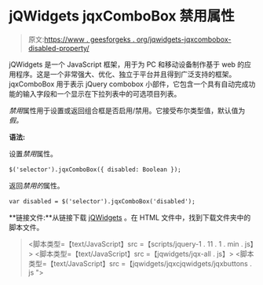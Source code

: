 # jQWidgets jqxComboBox 禁用属性

> 原文:[https://www . geesforgeks . org/jqwidgets-jqxcombobox-disabled-property/](https://www.geeksforgeeks.org/jqwidgets-jqxcombobox-disabled-property/)

jQWidgets 是一个 JavaScript 框架，用于为 PC 和移动设备制作基于 web 的应用程序。这是一个非常强大、优化、独立于平台并且得到广泛支持的框架。jqxComboBox 用于表示 jQuery combobox 小部件，它包含一个具有自动完成功能的输入字段和一个显示在下拉列表中的可选项目列表。

*禁用*属性用于设置或返回组合框是否启用/禁用。它接受布尔类型值，默认值为*假。*

**语法:**

设置*禁用*属性。

```html
$('selector').jqxComboBox({ disabled: Boolean });
```

返回*禁用的*属性。

```html
var disabled = $('selector').jqxComboBox('disabled');
```

**链接文件:**从链接下载 [jQWidgets](https://www.jqwidgets.com/download/) 。在 HTML 文件中，找到下载文件夹中的脚本文件。

> <link rel="”stylesheet”" href="”jqwidgets/styles/jqx.base.css”" type="”text/css”">
> <脚本类型=【text/JavaScript】src =【scripts/jquery-1 . 11 . 1 . min . js】></脚本>
> <脚本类型=【text/JavaScript】src =【jqwidgets/jqx-all . js】></脚本>
> <脚本类型=【text/JavaScript】src =【jqwidgets/jqxcjqwidgets/jqxbuttons . js "></script>
> <script type = " text/JavaScript " src = " jqwidgets/jqxscrollbar . js "></script>
> <script type = " text/JavaScript " src = " jqwidgets/jqxlistbox . js "></script>
> <script type

**示例:**以下示例说明了 jqxComboBox *在 jQWidgets 中禁用了*属性。

## 超文本标记语言

```html
<!DOCTYPE html>
<html lang="en">

<head>
    <link rel="stylesheet" href=
        "jqwidgets/styles/jqx.base.css" type="text/css" />
    <script type="text/javascript" 
        src="scripts/jquery-1.11.1.min.js"></script>
    <script type="text/javascript" 
        src="jqwidgets/jqx-all.js"></script>
    <script type="text/javascript" 
        src="jqwidgets/jqxcore.js"></script>
    <script type="text/javascript" 
        src="jqwidgets/jqxcolorpicker.js"></script>
    <script type="text/javascript" 
        src=".jqwidgets/jqxbuttons.js"></script>
    <script type="text/javascript" 
        src="jqwidgets/jqxscrollbar.js"></script>
    <script type="text/javascript" 
        src="jqwidgets/jqxlistbox.js"></script>
    <script type="text/javascript" 
        src="jqwidgets/jqxcombobox.js"></script>
</head>

<body>
    <center>
        <h1 style="color: green;">
            GeeksforGeeks
        </h1>

        <h3>
            jQWidgets jqxComboBox disabled Property
        </h3>

        <div id='jqxCB'></div>
    </center>

    <script type="text/javascript">
        $(document).ready(function () {
            var data = [
                "Computer Science",
                "C Programming",
                "C++ Programming",
                "Java Programming",
                "Python Programming",
                "HTML",
                "CSS",
                "JavaScript",
                "jQuery",
                "PHP",
                "Bootstrap"
            ];

            $("#jqxCB").jqxComboBox({
                source: data,
                width: '200px',
                animationType: 'slide',
                disabled: true
            });
        });
    </script>
</body>

</html>
```

**输出:**

![](img/699564cc8882c5d01ff4712eacd8971a.png)

**参考:**[https://www . jqwidgets . com/jquery-widgets-documentation/documentation/jqxcombobox/jquery-combobox-API . htm](https://www.jqwidgets.com/jquery-widgets-documentation/documentation/jqxcombobox/jquery-combobox-api.htm)